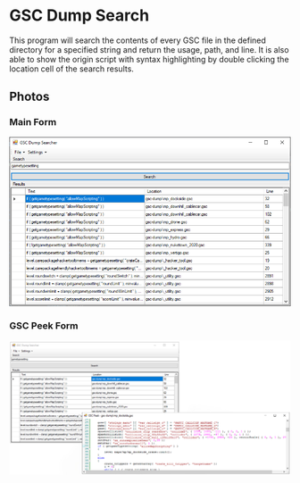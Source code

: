 # GSC Dump Search
This program will search the contents of every GSC file in the defined directory for a specified string and return the usage, path, and line. It is also able to show the origin script with syntax highlighting 
by double clicking the location cell of the search results.

## Photos
### Main Form
![Main Form](photos/mainform.png)
### GSC Peek Form
!["GSC Peek Form"](photos/gscpeekform.png)